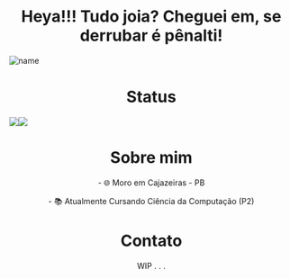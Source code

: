<h1 align="center">Heya!!! Tudo joia? Cheguei em, se derrubar é pênalti!</h1>

![name](https://i.imgur.com/zd5kXxO.jpg)


<h1 align="center">Status</h1>
<div align="center">
  <div style="display: flex; align-items: flex-start;">
    <img src="https://github-readme-stats.vercel.app/api?username=OAleex&theme=synthwave" />
    <img src="https://github-readme-stats.vercel.app/api/top-langs/?username=OAleex" />
  </div>
</div>


<h1 align="center">Sobre mim</h1>
<p align="center">
- 🌐 Moro em Cajazeiras - PB
</p>
<p align="center">
- 📚 Atualmente Cursando Ciência da Computação (P2)
</p>

<h1 align="center">Contato</h1>
<p align="center">
WIP . . .
</p>
